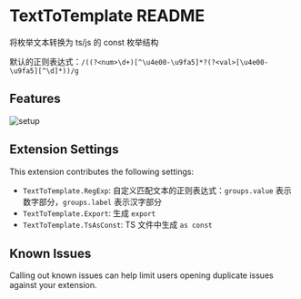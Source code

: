 # TextToTemplate README

将枚举文本转换为 ts/js 的 const 枚举结构

默认的正则表达式：`/((?<num>\d+)[^\u4e00-\u9fa5]*?(?<val>[\u4e00-\u9fa5][^\d]*))/g`

## Features

![setup](setup.gif)

## Extension Settings

This extension contributes the following settings:

* `TextToTemplate.RegExp`:  自定义匹配文本的正则表达式：`groups.value` 表示数字部分，`groups.label` 表示汉字部分
* `TextToTemplate.Export`:  生成 `export`
* `TextToTemplate.TsAsConst`: TS 文件中生成 `as const`

## Known Issues

Calling out known issues can help limit users opening duplicate issues against your extension.

<!-- ## Release Notes

Users appreciate release notes as you update your extension.

### 1.0.0

Initial release of ...

### 1.0.1

Fixed issue #.

### 1.1.0

Added features X, Y, and Z.

-----------------------------------------------------------------------------------------------------------
## Following extension guidelines

Ensure that you've read through the extensions guidelines and follow the best practices for creating your extension.

* [Extension Guidelines](https://code.visualstudio.com/api/references/extension-guidelines)

## Working with Markdown

**Note:** You can author your README using Visual Studio Code.  Here are some useful editor keyboard shortcuts:

* Split the editor (`Cmd+\` on macOS or `Ctrl+\` on Windows and Linux)
* Toggle preview (`Shift+CMD+V` on macOS or `Shift+Ctrl+V` on Windows and Linux)
* Press `Ctrl+Space` (Windows, Linux) or `Cmd+Space` (macOS) to see a list of Markdown snippets

### For more information

* [Visual Studio Code's Markdown Support](http://code.visualstudio.com/docs/languages/markdown)
* [Markdown Syntax Reference](https://help.github.com/articles/markdown-basics/)

**Enjoy!** -->
